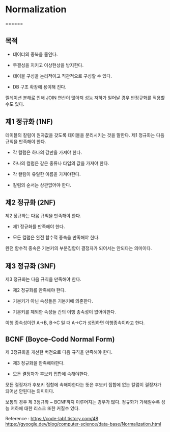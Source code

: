 # Normalization
======

## 목적

- 데이터의 중복을 줄인다.

- 무결성을 지키고 이상현상을 방지한다.

- 테이블 구성을 논리적이고 직관적으로 구성할 수 있다.

- DB 구조 확장에 용이해 진다.

릴레이션 분해로 인해 JOIN 연산이 많아져 성능 저하가
일어날 경우 반정규화를 적용할 수도 있다.


## 제1 정규화 (1NF)

테이블의 칼럼이 원자값을 갖도록 테이블을
분리시키는 것을 말한다. 제1 정규화는 다음 규칙을 만족해야 한다. 

- 각 컬럼은 하나의 값만을 가져야 한다.

- 하나의 컬럼은 같은 종류나 타입의 값을 가져야 한다.

- 각 컬럼이 유일한 이름을 가져야한다.

- 칼럼의 순서는 상관없어야 한다.


## 제2 정규화 (2NF)

제2 정규화는 다음 규칙을 만족해야 한다.

- 제1 정규화를 만족해야 한다.

- 모든 컬럼은 완전 함수적 종속을 만족해야 한다.

완전 함수적 종속은 기본키의 부분집합이 결정자가 되어서는
안되다는 의미이다.


## 제3 정규화 (3NF)

제3 정규화는 다음 규칙을 만족해야 한다.

- 제2 정규화를 만족해야 한다.

- 기본키가 아닌 속성들은 기본키에 의존한다.

- 기본키를 제외한 속성들 간의 이행 종속성이 없어야한다.

이행 종속성이란 A->B, B->C 일 때 A->C가 성립하면
이행종속이라고 한다.


## BCNF (Boyce-Codd Normal Form)

제 3정규화을 개선한 버전으로 다음 규칙을 만족해야 한다.

- 제3 정규화을 만족해야한다.

- 모든 결정자가 후보키 집합에 속해야한다.

모든 결정자가 후보키 집합에 속해야한다는 뜻은 후보키 집합에
없는 칼럼이 결정자가 되어선 안된다는 의미이다.

보통의 경우 제 3정규화 ~ BCNF까지 이루어지는 경우가 많다.
정규화가 가해질수록 성능 저하에 대한 리스크 또한 커질수 있다.


Reference :
https://code-lab1.tistory.com/48
https://gyoogle.dev/blog/computer-science/data-base/Normalization.html